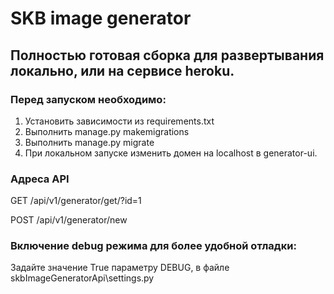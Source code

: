 # SKB image generator
## Полностью готовая сборка для развертывания локально, или на сервисе heroku.
### Перед запуском необходимо:
1. Установить зависимости из requirements.txt
2. Выполнить manage.py makemigrations
3. Выполнить manage.py migrate
4. При локальном запуске изменить домен на localhost в generator-ui.
### Адреса API

GET /api/v1/generator/get/?id=1

POST /api/v1/generator/new

### Включение debug режима для более удобной отладки:
Задайте значение True параметру DEBUG, в файле skbImageGeneratorApi\settings.py
